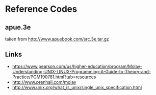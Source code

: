 # Reference Codes

## apue.3e

taken from http://www.apuebook.com/src.3e.tar.gz

## Links

* https://www.pearson.com/us/higher-education/program/Molay-Understanding-UNIX-LINUX-Programming-A-Guide-to-Theory-and-Practice/PGM190781.html?tab=resources
* http://www.prenhall.com/molay
* http://www.unix.org/what_is_unix/single_unix_specification.html
